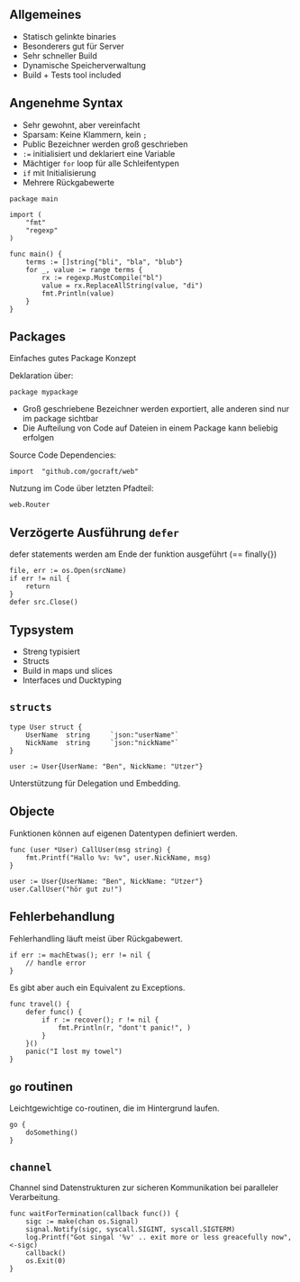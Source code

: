 
Allgemeines
------------

* Statisch gelinkte binaries
* Besonderers gut für Server
* Sehr schneller Build
* Dynamische Speicherverwaltung
* Build + Tests tool included

Angenehme Syntax
-----------------
* Sehr gewohnt, aber vereinfacht
* Sparsam: Keine Klammern, kein `;`
* Public Bezeichner werden groß geschrieben
* `:=` initialisiert und deklariert eine Variable
* Mächtiger `for` loop für alle Schleifentypen
* `if` mit Initialisierung
* Mehrere Rückgabewerte

```
package main

import (
	"fmt"
	"regexp"
)

func main() {
	terms := []string{"bli", "bla", "blub"}
	for _, value := range terms {
		rx := regexp.MustCompile("bl")
		value = rx.ReplaceAllString(value, "di")
		fmt.Println(value)
	}
}
```

Packages
----------
Einfaches gutes Package Konzept

Deklaration über:
```
package mypackage
```

* Groß geschriebene Bezeichner werden exportiert, alle anderen sind nur im package sichtbar
* Die Aufteilung von Code auf Dateien in einem Package kann beliebig erfolgen


Source Code Dependencies:
```
import  "github.com/gocraft/web"
```

Nutzung im Code über letzten Pfadteil:
```
web.Router
```

Verzögerte Ausführung `defer`
------------------------------
defer statements werden am Ende der funktion ausgeführt (== finally{})

```
file, err := os.Open(srcName)
if err != nil {
    return
}
defer src.Close()
```

Typsystem
-------------
* Streng typisiert
* Structs
* Build in maps und slices
* Interfaces und Ducktyping

`structs`
----------
```
type User struct {
	UserName  string     `json:"userName"`
	NickName  string     `json:"nickName"`
}

user := User{UserName: "Ben", NickName: "Utzer"}
```

Unterstützung für Delegation und Embedding.

Objecte
---------
Funktionen können auf eigenen Datentypen definiert werden.

```
func (user *User) CallUser(msg string) {
    fmt.Printf("Hallo %v: %v", user.NickName, msg)
}

user := User{UserName: "Ben", NickName: "Utzer"}
user.CallUser("hör gut zu!")
```


Fehlerbehandlung
-----------------
Fehlerhandling läuft meist über Rückgabewert.
```
if err := machEtwas(); err != nil {
    // handle error
}
```

Es gibt aber auch ein Equivalent zu Exceptions.
```
func travel() {
	defer func() {
	    if r := recover(); r != nil {
            fmt.Println(r, "dont't panic!", )
        }
	}()
	panic("I lost my towel")
}
```

`go` routinen
-------------
Leichtgewichtige co-routinen, die im Hintergrund laufen.
```
go {
    doSomething()
}
```

`channel`
---------
Channel sind Datenstrukturen zur sicheren Kommunikation bei paralleler Verarbeitung. 
```
func waitForTermination(callback func()) {
	sigc := make(chan os.Signal)
	signal.Notify(sigc, syscall.SIGINT, syscall.SIGTERM)
	log.Printf("Got singal '%v' .. exit more or less greacefully now", <-sigc)
	callback()
	os.Exit(0)
}
```
